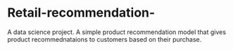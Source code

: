 # Retail-recommendation-
A data science project.
A simple product recommendation model that gives product recommednataions to customers based on their purchase. 
